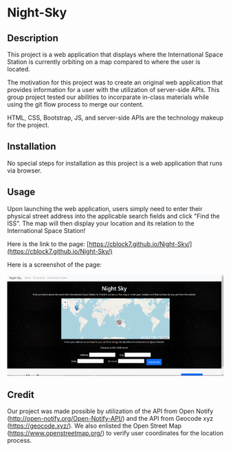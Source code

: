 # Night-Sky

## Description

This project is a web application that displays where the International Space Station is currently orbiting on a map compared to where the user is located.

The motivation for this project was to create an original web application that provides information for a user with the utilization of server-side APIs. This group project tested our abilities to incorparate in-class materials while using the git flow process to merge our content.

HTML, CSS, Bootstrap, JS, and server-side APIs are the technology makeup for the project.

## Installation

No special steps for installation as this project is a web application that runs via browser.

## Usage

Upon launching the web application, users simply need to enter their physical street address into the applicable search fields and click "Find the ISS". The map will then display your location and its relation to the International Space Station!

Here is the link to the page: [https://cblock7.github.io/Night-Sky/](https://cblock7.github.io/Night-Sky/)

Here is a screenshot of the page:

![screenshot of the home page with sample functionality](./assets/imgs/home_screenshot.png)

## Credit

Our project was made possible by utilization of the API from Open Notify (http://open-notify.org/Open-Notify-API/) and the API from Geocode xyz (https://geocode.xyz/). We also enlisted the Open Street Map (https://www.openstreetmap.org/) to verify user coordinates for the location process.
